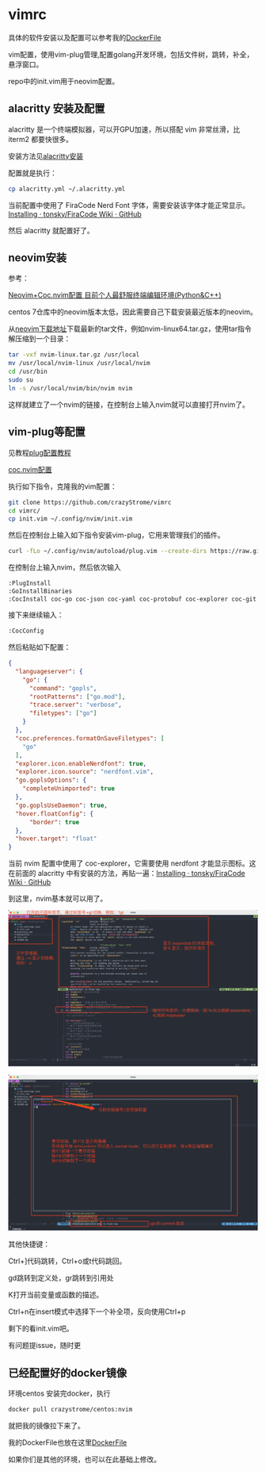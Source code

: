 # vimrc

具体的软件安装以及配置可以参考我的[DockerFile](https://github.com/crazyStrome/vimrc/blob/master/Dockerfile)

vim配置，使用vim-plug管理,配置golang开发环境，包括文件树，跳转，补全，悬浮窗口。

repo中的init.vim用于neovim配置。

## alacritty 安装及配置

alacritty 是一个终端模拟器，可以开GPU加速，所以搭配 vim 非常丝滑，比 iterm2 都要快很多。

安装方法见[alacritty安装](https://zhuanlan.zhihu.com/p/345579588)

配置就是执行：

```bash
cp alacritty.yml ~/.alacritty.yml
```

当前配置中使用了 FiraCode Nerd Font 字体，需要安装该字体才能正常显示。[Installing · tonsky/FiraCode Wiki · GitHub](https://github.com/tonsky/FiraCode/wiki/Installing)

然后 alacritty 就配置好了。

## neovim安装

参考：

[Neovim+Coc.nvim配置 目前个人最舒服终端编辑环境(Python&C++)](https://www.cnblogs.com/cniwoq/p/13272746.html)

centos 7仓库中的neovim版本太低，因此需要自己下载安装最近版本的neovim。

从[neovim下载地址](https://github.com/neovim/neovim/releases)下载最新的tar文件，例如nvim-linux64.tar.gz，使用tar指令解压缩到一个目录：

```bash
tar -vxf nvim-linux.tar.gz /usr/local
mv /usr/local/nvim-linux /usr/local/nvim
cd /usr/bin
sudo su
ln -s /usr/local/nvim/bin/nvim nvim
```

这样就建立了一个nvim的链接，在控制台上输入nvim就可以直接打开nvim了。

## vim-plug等配置

见教程[plug配置教程](https://pokitpeng.github.io/posts/linux/vim%E6%89%93%E9%80%A0golang%E5%BC%80%E5%8F%91%E7%8E%AF%E5%A2%83/)

[coc.nvim配置](https://zhuanlan.zhihu.com/p/102306124)

执行如下指令，克隆我的vim配置：

```bash
git clone https://github.com/crazyStrome/vimrc
cd vimrc/
cp init.vim ~/.config/nvim/init.vim
```

然后在控制台上输入如下指令安装vim-plug，它用来管理我们的插件。

```bash
curl -fLo ~/.config/nvim/autoload/plug.vim --create-dirs https://raw.githubusercontent.com/junegunn/vim-plug/master/plug.vim
```

在控制台上输入nvim，然后依次输入

```
:PlugInstall
:GoInstallBinaries
:CocInstall coc-go coc-json coc-yaml coc-protobuf coc-explorer coc-git
```

接下来继续输入：

```bash
:CocConfig
```

然后粘贴如下配置：

```json
{
  "languageserver": {
    "go": {
      "command": "gopls",
      "rootPatterns": ["go.mod"],
      "trace.server": "verbose",
      "filetypes": ["go"]
    }
  },
  "coc.preferences.formatOnSaveFiletypes": [
    "go"
  ],
  "explorer.icon.enableNerdfont": true,
  "explorer.icon.source": "nerdfont.vim",
  "go.goplsOptions": {
    "completeUnimported": true
  },
  "go.goplsUseDaemon": true,
  "hover.floatConfig": {
      "border": true
  },
  "hover.target": "float"
}
```

当前 nvim 配置中使用了 coc-explorer，它需要使用 nerdfont 才能显示图标。这在前面的 alacritty 中有安装的方法，再贴一遍：[Installing · tonsky/FiraCode Wiki · GitHub](https://github.com/tonsky/FiraCode/wiki/Installing)

到这里，nvim基本就可以用了。

![neovim首页](./pic/overview.png)

![float](./pic/float.png)

其他快捷键：

Ctrl+]代码跳转，Ctrl+o或t代码跳回。

gd跳转到定义处，gr跳转到引用处

K打开当前变量或函数的描述。

Ctrl+n在insert模式中选择下一个补全项，反向使用Ctrl+p

剩下的看init.vim吧。

有问题提issue，随时更

## 已经配置好的docker镜像

环境centos
安装完docker，执行

```bash
docker pull crazystrome/centos:nvim
```

就把我的镜像拉下来了。

我的DockerFile也放在这里[DockerFile](https://github.com/crazyStrome/vimrc/blob/master/Dockerfile)

如果你们是其他的环境，也可以在此基础上修改。
